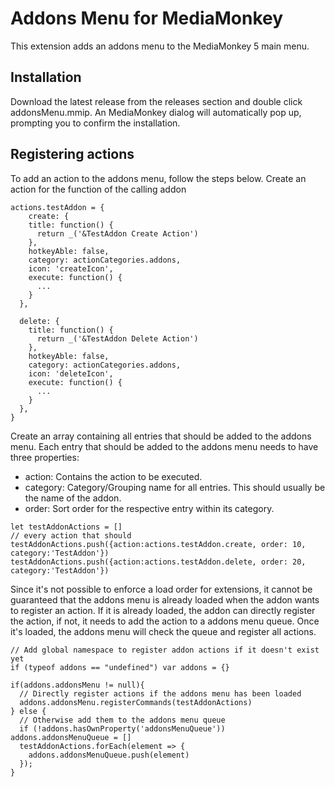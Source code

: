 # Addons Menu for MediaMonkey
This extension adds an addons menu to the MediaMonkey 5 main menu.

## Installation
Download the latest release from the releases section and double click addonsMenu.mmip. An MediaMonkey dialog will automatically pop up, prompting you to confirm the installation.

## Registering actions
To add an action to the addons menu, follow the steps below.
Create an action for the function of the calling addon
```
actions.testAddon = {
	create: {
    title: function() {
      return _('&TestAddon Create Action')
    },
    hotkeyAble: false,
    category: actionCategories.addons,
    icon: 'createIcon',
    execute: function() {
      ...
    }
  },

  delete: {
    title: function() {
      return _('&TestAddon Delete Action')
    },
    hotkeyAble: false,
    category: actionCategories.addons,
    icon: 'deleteIcon',
    execute: function() {
      ...
    }
  },
}
```
Create an array containing all entries that should be added to the addons menu. Each entry that should be added to the addons menu needs to have three properties:
* action: Contains the action to be executed.
* category: Category/Grouping name for all entries. This should usually be the name of the addon.
* order: Sort order for the respective entry within its category.

```
let testAddonActions = []
// every action that should 
testAddonActions.push({action:actions.testAddon.create, order: 10, category:'TestAddon'})
testAddonActions.push({action:actions.testAddon.delete, order: 20, category:'TestAddon'})
```


Since it's not possible to enforce a load order for extensions, it cannot be guaranteed that the addons menu is already loaded when the addon wants to register an action. If it is already loaded, the addon can directly register the action, if not, it needs to add the action to a addons menu queue. Once it's loaded, the addons menu will check the queue and register all actions.

```
// Add global namespace to register addon actions if it doesn't exist yet
if (typeof addons == "undefined") var addons = {}

if(addons.addonsMenu != null){
  // Directly register actions if the addons menu has been loaded
  addons.addonsMenu.registerCommands(testAddonActions)
} else {
  // Otherwise add them to the addons menu queue
  if (!addons.hasOwnProperty('addonsMenuQueue')) addons.addonsMenuQueue = []
  testAddonActions.forEach(element => {
    addons.addonsMenuQueue.push(element)
  });
}
```
